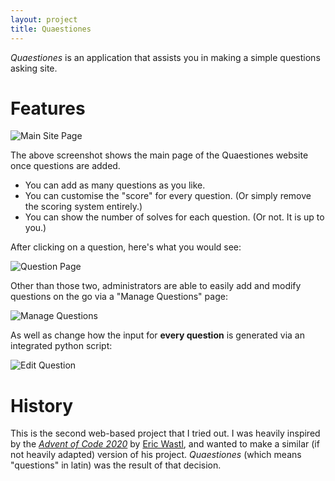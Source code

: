 ```yaml
---
layout: project
title: Quaestiones
---
```


*Quaestiones* is an application that assists you in making a simple questions asking site.

# Features

![Main Site Page](https://i.ibb.co/yBQvrqh/Main-Site-Page.png)

The above screenshot shows the main page of the Quaestiones website once questions are added.

- You can add as many questions as you like.
- You can customise the "score" for every question. (Or simply remove the scoring system entirely.)
- You can show the number of solves for each question. (Or not. It is up to you.)

After clicking on a question, here's what you would see:

![Question Page](https://i.ibb.co/JCmTPMV/Question-Page.png)

Other than those two, administrators are able to easily add and modify questions on the go via a "Manage Questions"
page:

![Manage Questions](https://i.ibb.co/pffPgJV/Manage-Questions.png)

As well as change how the input for **every question** is generated via an integrated python script:

![Edit Question](https://i.ibb.co/tqb0Cr2/Edit-Question.png)

# History

This is the second web-based project that I tried out. I was heavily inspired by the [*Advent of Code
2020*](https://adventofcode.com/2020) by [Eric Wastl](http://was.tl/), and wanted to make a similar (if not heavily
adapted) version of his project. *Quaestiones* (which means "questions" in latin) was the result of that decision.
